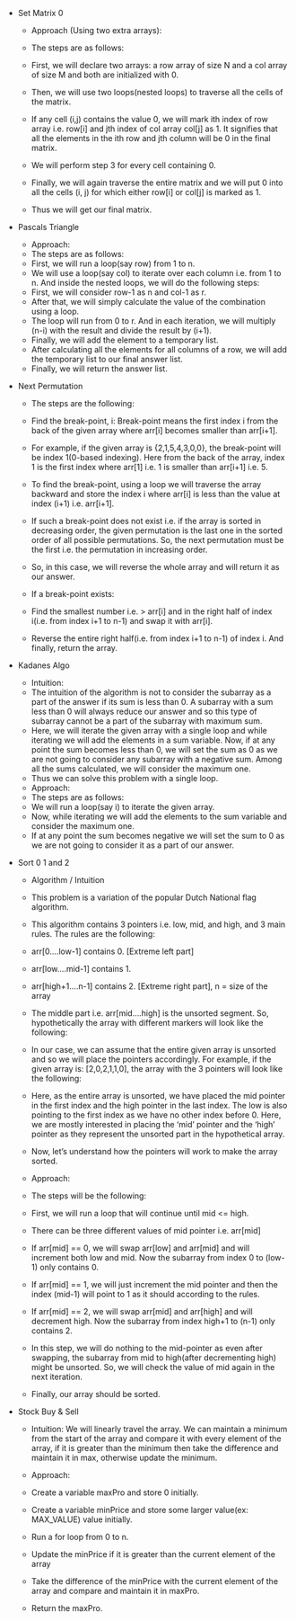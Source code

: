 * Set Matrix 0
  - Approach (Using two extra arrays):

  - The steps are as follows:

  - First, we will declare two arrays: a row array of size N and a col array of size M and both are initialized with 0.
  - Then, we will use two loops(nested loops) to traverse all the cells of the matrix.
  - If any cell (i,j) contains the value 0, we will mark ith index of row array i.e. row[i] and jth index of col array col[j] as 1. It signifies that all the elements in the ith row and jth column will be 0 in the final matrix.
  - We will perform step 3 for every cell containing 0.
  - Finally, we will again traverse the entire matrix and we will put 0 into all the cells (i, j) for which either row[i] or col[j] is marked as 1.
  - Thus we will get our final matrix.

* Pascals Triangle
  - Approach:
  - The steps are as follows:
  - First, we will run a loop(say row) from 1 to n.
  - We will use a loop(say col) to iterate over each column i.e. from 1 to n. And inside the nested loops, we will do the following steps:
  - First, we will consider row-1 as n and col-1 as r.
  - After that, we will simply calculate the value of the combination using a loop. 
  - The loop will run from 0 to r. And in each iteration, we will multiply (n-i) with the result and divide the result by (i+1).
  - Finally, we will add the element to a temporary list.
  - After calculating all the elements for all columns of a row, we will add the temporary list to our final answer list.
  - Finally, we will return the answer list.

* Next Permutation
  - The steps are the following:

  - Find the break-point, i: Break-point means the first index i from the back of the given array where arr[i] becomes smaller than arr[i+1].
  - For example, if the given array is {2,1,5,4,3,0,0}, the break-point will be index 1(0-based indexing). Here from the back of the array, index 1 is the first index where arr[1] i.e. 1 is smaller than arr[i+1] i.e. 5.
  - To find the break-point, using a loop we will traverse the array backward and store the index i where arr[i] is less than the value at index (i+1) i.e. arr[i+1].
  - If such a break-point does not exist i.e. if the array is sorted in decreasing order, the given permutation is the last one in the sorted order of all possible permutations. So, the next permutation must be the first i.e. the permutation in increasing order.
  - So, in this case, we will reverse the whole array and will return it as our answer.
  - If a break-point exists:
  - Find the smallest number i.e. > arr[i] and in the right half of index i(i.e. from index i+1 to n-1) and swap it with arr[i].
  - Reverse the entire right half(i.e. from index i+1 to n-1) of index i. And finally, return the array.

* Kadanes Algo
  - Intuition:
  - The intuition of the algorithm is not to consider the subarray as a part of the answer if its sum is less than 0. A subarray with a sum less than 0 will always reduce our answer and so this type of subarray cannot be a part of the subarray with maximum sum.
  - Here, we will iterate the given array with a single loop and while iterating we will add the elements in a sum variable. Now, if at any point the sum becomes less than 0, we will set the sum as 0 as we are not going to consider any subarray with a negative sum. Among all the sums calculated, we will consider the maximum one.
  - Thus we can solve this problem with a single loop.
  - Approach:
  - The steps are as follows:
  - We will run a loop(say i) to iterate the given array.
  - Now, while iterating we will add the elements to the sum variable and consider the maximum one.
  - If at any point the sum becomes negative we will set the sum to 0 as we are not going to consider it as a part of our answer.

* Sort 0 1 and 2

  - Algorithm / Intuition
  - This problem is a variation of the popular Dutch National flag algorithm. 
  - This algorithm contains 3 pointers i.e. low, mid, and high, and 3 main rules.  The rules are the following:
  - arr[0….low-1] contains 0. [Extreme left part]
  - arr[low….mid-1] contains 1.
  - arr[high+1….n-1] contains 2. [Extreme right part], n = size of the array
  - The middle part i.e. arr[mid….high] is the unsorted segment. So, hypothetically the array with different markers will look like the following:
  - In our case, we can assume that the entire given array is unsorted and so we will place the pointers accordingly. For example, if the given array is: [2,0,2,1,1,0], the array with the 3 pointers will look like the following:
  - Here, as the entire array is unsorted, we have placed the mid pointer in the first index and the high pointer in the last index. The low is also pointing to the first index as we have no other index before 0. Here, we are mostly interested in placing the ‘mid’ pointer and the ‘high’ pointer as they represent the unsorted part in the hypothetical array.
  - Now, let’s understand how the pointers will work to make the array sorted.

  - Approach:
  - The steps will be the following:
  - First, we will run a loop that will continue until mid <= high.
  - There can be three different values of mid pointer i.e. arr[mid]
  - If arr[mid] == 0, we will swap arr[low] and arr[mid] and will increment both low and mid. Now the subarray from index 0 to (low-1) only contains 0.
  - If arr[mid] == 1, we will just increment the mid pointer and then the index (mid-1) will point to 1 as it should according to the rules.
  - If arr[mid] == 2, we will swap arr[mid] and arr[high] and will decrement high. Now the subarray from index high+1 to (n-1) only contains 2.
  - In this step, we will do nothing to the mid-pointer as even after swapping, the subarray from mid to high(after decrementing high) might be unsorted. So, we will check the value of mid again in the next iteration.
  - Finally, our array should be sorted.

* Stock Buy & Sell

  - Intuition: We will linearly travel the array. We can maintain a minimum from the start of the array and compare it with every element of the array, if it is greater than the minimum then take the difference and maintain it in max, otherwise update the minimum.

  - Approach:

  - Create a variable maxPro and store 0 initially.
  - Create a variable minPrice and store some larger value(ex: MAX_VALUE) value initially.
  - Run a for loop from 0 to n.
  - Update the minPrice if it is greater than the current element of the array
  - Take the difference of the minPrice with the current element of the array and compare and maintain it in maxPro.
  - Return the maxPro.
